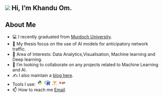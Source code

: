  ## <img src="https://raw.githubusercontent.com/MartinHeinz/MartinHeinz/master/wave.gif" width="30px"> Hi, I’m Khandu Om.

## About Me
- 💻 I recently graduated from [Murdoch University](https://www.murdoch.edu.au/).
- 🌱 My thesis focus on the use of AI models for anticipatory network traffic.
- 🔭 Area of Interests: Data Analytics,Visualisation, Machine learning and Deep learning.
- 💞️ I’m looking to collaborate on any projects related to Machine Learning and AI.
- ✍️ I also maintain a [blog here](https://khanduict.medium.com/).
- Tools I use: <code><img height="20" src="https://raw.githubusercontent.com/github/explore/80688e429a7d4ef2fca1e82350fe8e3517d3494d/topics/python/python.png"></code>
<code><img height="20" src="https://raw.githubusercontent.com/github/explore/80688e429a7d4ef2fca1e82350fe8e3517d3494d/topics/r/r.png"></code>
<code><img height="20" src="https://raw.githubusercontent.com/github/explore/80688e429a7d4ef2fca1e82350fe8e3517d3494d/topics/tensorflow/tensorflow.png"></code>
<code><img height="20" src="https://raw.githubusercontent.com/github/explore/80688e429a7d4ef2fca1e82350fe8e3517d3494d/topics/git/git.png"></code> 
- 📫 How to reach me [Email](mailto:khanduict@gmail.com)
